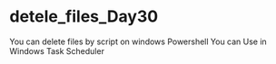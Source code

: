 # detele_files_Day30
You can delete files by script on windows Powershell
You can Use in Windows Task Scheduler
